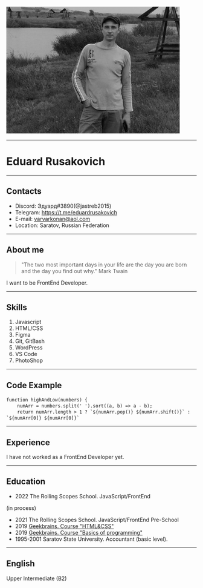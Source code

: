

![It's me](i'm%20at%20river.jpg)

***


# Eduard Rusakovich


***


## Contacts

* Discord: Эдуард#3890(@jastreb2015)
* Telegram:  https://t.me/eduardrusakovich
* E-mail: varvarkonan@aol.com
* Location: Saratov, Russian Federation

***


## About me

> "The two most important days in your life are the day you are born and the day you find out why." Mark Twain

I want to be FrontEnd Developer.


***


## Skills

1. Javascript
2. HTML/CSS
3. Figma
4. Git, GitBash
5. WordPress
6. VS Code
7. PhotoShop

***


## Code Example

```
function highAndLow(numbers) {
    numArr = numbers.split(' ').sort((a, b) => a - b);
    return numArr.length > 1 ? `${numArr.pop()} ${numArr.shift()}` : `${numArr[0]} ${numArr[0]}`

```
***


## Experience

I have not worked as a FrontEnd Developer yet.

***


## Education
* 2022 The Rolling Scopes School. JavaScript/FrontEnd

(in process)
* 2021 The Rolling Scopes School. JavaScript/FrontEnd Pre-School 
* 2019 [Geekbrains. Course "HTML&CSS"](https://gb.ru/go/xHvc_A)
* 2019 [Geekbrains. Course "Basics of programming"](https://gb.ru/go/b1X4vL)
* 1995-2001 Saratov State University. Accountant (basic level).
***


## English

Upper Intermediate (B2)








